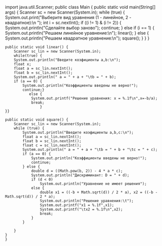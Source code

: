 import java.util.Scanner;
public class Main {
    public static void main(String[] args) {
        Scanner sc = new Scanner(System.in);
        while (true) {
            System.out.print("Выберите вид уравнения (1 - линейное, 2 - квадратное):\n ");
            int i = sc.nextInt();
            if ((i != 1) & (i != 2)) {
                System.out.println("Сделайте выбор заново");
                continue;
            } else if (i == 1) {
                System.out.println("Решаем линейное уравнение:\n");
                linear();
            } else {
                System.out.println("Решаем квадратное уравнение:\n");
                square();
            }
        }
    }

    public static void linear() {
        Scanner sc_lin = new Scanner(System.in);
        while(true) {
        System.out.println("Введите коэфициенты a,b:\n");
        float x;
        float a = sc_lin.nextInt();
        float b = sc_lin.nextInt();
        System.out.println(" a = " + a + "\tb = " + b);
        if (a == 0) {
            System.out.println("Коэффициенты введены не верно!");
            continue;}
               else {
                System.out.printf("Решение уравнения: х = %.1f\n",x=-b/a);
                break;
                    }
    }}

    public static void square() {
        Scanner sc_lin = new Scanner(System.in);
        while (true) {
            System.out.println("Введите коэфициенты a,b,c:\n");
            float a = sc_lin.nextInt();
            float b = sc_lin.nextInt();
            float c = sc_lin.nextInt();
            System.out.println(" a = " + a + "\tb = " + b + "\tc = " + c);
            if (a == 0) {
                System.out.println("Коэффициенты введены не верно!");
                continue;
            } else {
                double d = ((Math.pow(b, 2)) - 4 * a * c);
                System.out.println("Дискриминант: D = " + d);
                if (d < 0)
                    System.out.println("Уравнение не имеет решения");
                else {
                    double x1 = ((-b + Math.sqrt(d)) / 2 * a), x2 = ((-b - Math.sqrt(d)) / 2 * a);
                    System.out.println("Решение уравнения:\t");
                    System.out.printf("x1 = %.1f",x1);
                    System.out.printf("\tx2 = %.1f\n",x2);
                    break;
                }
            }

        }
    }
    }
